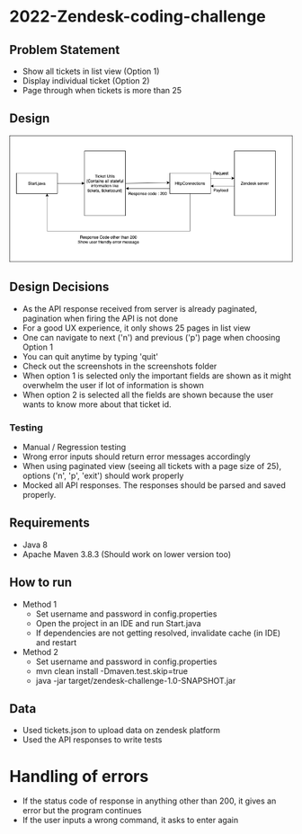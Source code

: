 # 2022-Zendesk-coding-challenge

## Problem Statement
- Show all tickets in list view (Option 1)
- Display individual ticket (Option 2)
- Page through when tickets is more than 25


## Design
![Alt text](Screenshots/zendesk.png?raw=true "Design")

## Design Decisions
- As the API response received from server is already paginated, pagination when firing the API is not done
- For a good UX experience, it only shows 25 pages in list view
- One can navigate to next ('n') and previous ('p') page when choosing Option 1
- You can quit anytime by typing 'quit'
- Check out the screenshots in the screenshots folder
- When option 1 is selected only the important fields are shown as it might overwhelm the user if lot of information is shown
- When option 2 is selected all the fields are shown because the user wants to know more about that ticket id. 

### Testing
- Manual / Regression testing
- Wrong error inputs should return error messages accordingly
- When using paginated view (seeing all tickets with a page size of 25), options ('n', 'p', 'exit') should work properly
- Mocked all API responses. The responses should be parsed and saved properly.

## Requirements
- Java 8
- Apache Maven 3.8.3 (Should work on lower version too)

## How to run
- Method 1
  - Set username and password in config.properties
  - Open the project in an IDE and run Start.java
  - If dependencies are not getting resolved, invalidate cache (in IDE) and restart
- Method 2
  - Set username and password in config.properties
  - mvn clean install -Dmaven.test.skip=true
  - java -jar target/zendesk-challenge-1.0-SNAPSHOT.jar

## Data
- Used tickets.json to upload data on zendesk platform
- Used the API responses to write tests

# Handling of errors
- If the status code of response in anything other than 200, it gives an error but the program continues
- If the user inputs a wrong command, it asks to enter again

